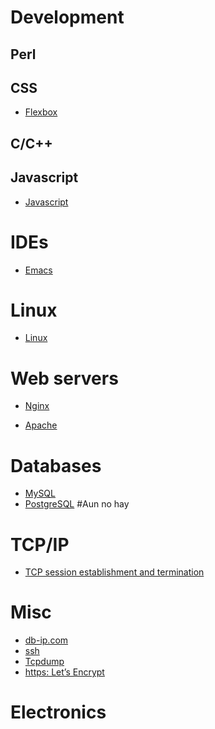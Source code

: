 <!-- TITLE: Snippets -->

# Development
## Perl

## CSS
* [Flexbox](/css/flexbox)

## C/C++

## Javascript
* [Javascript](/javascript)


# IDEs
* [Emacs](/emacs)

# Linux
* [Linux](/linux)



# Web servers
* [Nginx](/nginx)

* [Apache](/apache)




# Databases

* [MySQL](/mysql)
* [PostgreSQL](/postgresql) #Aun no hay


# TCP/IP

* [TCP session establishment and termination](/tcpip/sessioneandtermination)



# Misc
* [db-ip.com](/misc/dbip)
* [ssh](/misc/ssh)
* [Tcpdump](/misc/tcpdump)
* [https: Let’s Encrypt](/misc/letsencrypt)

# Electronics


